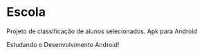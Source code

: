 # Escola
Projeto de classificação de alunos selecionados. Apk para Android

Estudando o Desenvolvimento Android!
